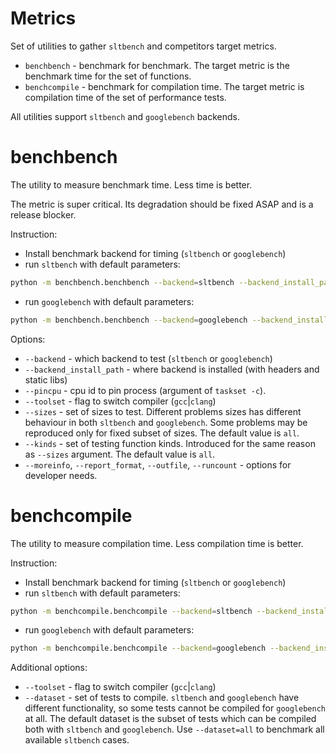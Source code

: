 # Metrics

Set of utilities to gather `sltbench` and competitors target metrics.
* `benchbench` - benchmark for benchmark. The target metric is the
benchmark time for the set of functions.
* `benchcompile` - benchmark for compilation time.
The target metric is compilation time of the set of performance tests.

All utilities support `sltbench` and `googlebench` backends.


# benchbench

The utility to measure benchmark time. Less time is better.

The metric is super critical. Its degradation should be fixed ASAP and is a release blocker.

Instruction:

* Install benchmark backend for timing (`sltbench` or `googlebench`)
* run `sltbench` with default parameters:
```bash
python -m benchbench.benchbench --backend=sltbench --backend_install_path=<path_to_sltbench_installed> --pincpu 1
```
* run `googlebench` with default parameters:
```bash
python -m benchbench.benchbench --backend=googlebench --backend_install_path=<path_to_googlebench_installed> --pincpu 1
```

Options:
* `--backend` - which backend to test (`sltbench` or `googlebench`)
* `--backend_install_path` - where backend is installed (with headers and static libs)
* `--pincpu` - cpu id to pin process (argument of `taskset -c`).
* `--toolset` - flag to switch compiler (`gcc`|`clang`)
* `--sizes` - set of sizes to test. Different problems sizes has different
behaviour in both `sltbench` and `googlebench`. Some problems may be reproduced
only for fixed subset of sizes. The default value is `all`.
* `--kinds` - set of testing function kinds. Introduced for the same reason as
`--sizes` argument. The default value is `all`.
* `--moreinfo`, `--report_format`, `--outfile`, `--runcount` - options for developer needs.


# benchcompile

The utility to measure compilation time. Less compilation time is better.

Instruction:

* Install benchmark backend for timing (`sltbench` or `googlebench`)
* run `sltbench` with default parameters:
```bash
python -m benchcompile.benchcompile --backend=sltbench --backend_install_path=<path_to_sltbench_installed>
```
* run `googlebench` with default parameters:
```bash
python -m benchcompile.benchcompile --backend=googlebench --backend_install_path=<path_to_googlebench_installed>
```

Additional options:
* `--toolset` - flag to switch compiler (`gcc`|`clang`)
* `--dataset` - set of tests to compile. `sltbench` and `googlebench` have
different functionality, so some tests cannot be compiled for `googlebench` at
all. The default dataset is the subset of tests which can be compiled both with
`sltbench` and `googlebench`.
Use `--dataset=all` to benchmark all available `sltbench` cases.
